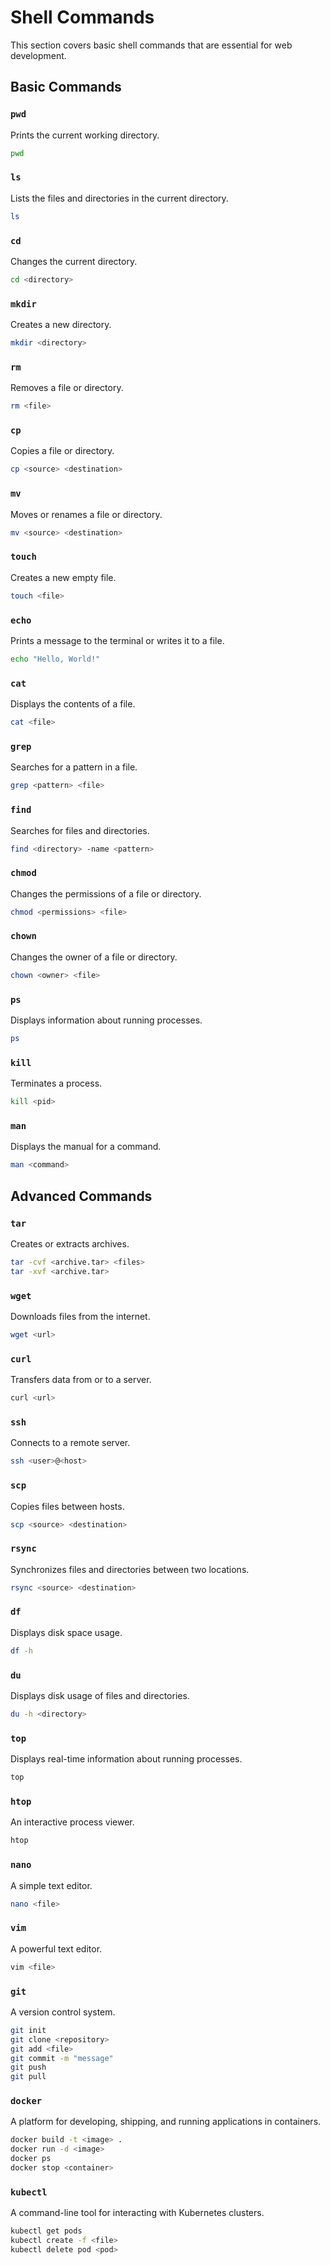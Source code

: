 # Shell Commands

This section covers basic shell commands that are essential for web development.

## Basic Commands

### `pwd`
Prints the current working directory.

```sh
pwd
```

### `ls`
Lists the files and directories in the current directory.

```sh
ls
```

### `cd`
Changes the current directory.

```sh
cd <directory>
```

### `mkdir`
Creates a new directory.

```sh
mkdir <directory>
```

### `rm`
Removes a file or directory.

```sh
rm <file>
```

### `cp`
Copies a file or directory.

```sh
cp <source> <destination>
```

### `mv`
Moves or renames a file or directory.

```sh
mv <source> <destination>
```

### `touch`
Creates a new empty file.

```sh
touch <file>
```

### `echo`
Prints a message to the terminal or writes it to a file.

```sh
echo "Hello, World!"
```

### `cat`
Displays the contents of a file.

```sh
cat <file>
```

### `grep`
Searches for a pattern in a file.

```sh
grep <pattern> <file>
```

### `find`
Searches for files and directories.

```sh
find <directory> -name <pattern>
```

### `chmod`
Changes the permissions of a file or directory.

```sh
chmod <permissions> <file>
```

### `chown`
Changes the owner of a file or directory.

```sh
chown <owner> <file>
```

### `ps`
Displays information about running processes.

```sh
ps
```

### `kill`
Terminates a process.

```sh
kill <pid>
```

### `man`
Displays the manual for a command.

```sh
man <command>
```

## Advanced Commands

### `tar`
Creates or extracts archives.

```sh
tar -cvf <archive.tar> <files>
tar -xvf <archive.tar>
```

### `wget`
Downloads files from the internet.

```sh
wget <url>
```

### `curl`
Transfers data from or to a server.

```sh
curl <url>
```

### `ssh`
Connects to a remote server.

```sh
ssh <user>@<host>
```

### `scp`
Copies files between hosts.

```sh
scp <source> <destination>
```

### `rsync`
Synchronizes files and directories between two locations.

```sh
rsync <source> <destination>
```

### `df`
Displays disk space usage.

```sh
df -h
```

### `du`
Displays disk usage of files and directories.

```sh
du -h <directory>
```

### `top`
Displays real-time information about running processes.

```sh
top
```

### `htop`
An interactive process viewer.

```sh
htop
```

### `nano`
A simple text editor.

```sh
nano <file>
```

### `vim`
A powerful text editor.

```sh
vim <file>
```

### `git`
A version control system.

```sh
git init
git clone <repository>
git add <file>
git commit -m "message"
git push
git pull
```

### `docker`
A platform for developing, shipping, and running applications in containers.

```sh
docker build -t <image> .
docker run -d <image>
docker ps
docker stop <container>
```

### `kubectl`
A command-line tool for interacting with Kubernetes clusters.

```sh
kubectl get pods
kubectl create -f <file>
kubectl delete pod <pod>
```
